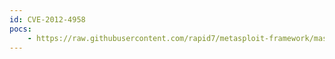 ```yaml
---
id: CVE-2012-4958
pocs:
    - https://raw.githubusercontent.com/rapid7/metasploit-framework/master/modules/auxiliary/scanner/http/novell_file_reporter_fsfui_fileaccess.rb
---
```

